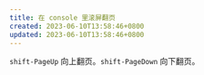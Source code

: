 ```yaml
---
title: 在 console 里滚屏翻页
created: 2023-06-10T13:58:46+0800
updated: 2023-06-10T13:58:46+0800
---
```



`shift-PageUp` 向上翻页。`shift-PageDown` 向下翻页。
